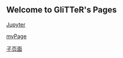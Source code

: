 ## Welcome to GliTTeR's Pages

[Jupyter](http://chaizhi.space)

[myPage](http://chaizhi.work)

[子页面](/pages/test.html)
